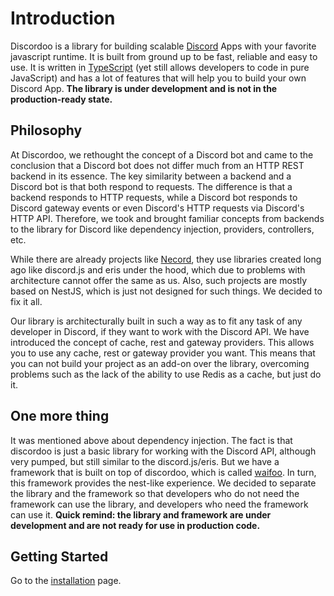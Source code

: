 # Introduction
Discordoo is a library for building scalable [Discord](https://discord.com) Apps with your favorite javascript runtime. It is built from ground up to be fast, reliable and easy to use. It is written in [TypeScript](https://typescriptlang.org) (yet still allows developers to code in pure JavaScript) and has a lot of features that will help you to build your own Discord App. **The library is under development and is not in the production-ready state.**

## Philosophy
At Discordoo, we rethought the concept of a Discord bot and came to the conclusion that a Discord bot does not differ much from an HTTP REST backend in its essence. The key similarity between a backend and a Discord bot is that both respond to requests. The difference is that a backend responds to HTTP requests, while a Discord bot responds to Discord gateway events or even Discord's HTTP requests via Discord's HTTP API. Therefore, we took and brought familiar concepts from backends to the library for Discord like dependency injection, providers, controllers, etc.

While there are already projects like [Necord](https://github.com/necordjs/necord), they use libraries created long ago like discord.js and eris under the hood, which due to problems with architecture cannot offer the same as us. Also, such projects are mostly based on NestJS, which is just not designed for such things. We decided to fix it all.

Our library is architecturally built in such a way as to fit any task of any developer in Discord, if they want to work with the Discord API. We have introduced the concept of cache, rest and gateway providers. This allows you to use any cache, rest or gateway provider you want. This means that you can not build your project as an add-on over the library, overcoming problems such as the lack of the ability to use Redis as a cache, but just do it.

## One more thing
It was mentioned above about dependency injection. The fact is that discordoo is just a basic library for working with the Discord API, although very pumped, but still similar to the discord.js/eris. But we have a framework that is built on top of discordoo, which is called [waifoo](https://github.com/ddoodev/waifoo). In turn, this framework provides the nest-like experience. We decided to separate the library and the framework so that developers who do not need the framework can use the library, and developers who need the framework can use it. **Quick remind: the library and framework are under development and are not ready for use in production code.**

## Getting Started
Go to the [installation](/guide/overview/install) page.
